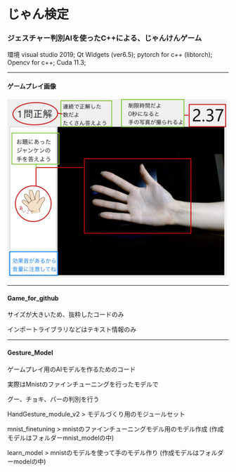  # じゃん検定
 
 ### ジェスチャー判別AIを使ったC++による、じゃんけんゲーム
 
環境
visual studio 2019;
Qt Widgets (ver6.5);
pytorch for c++ (libtorch);
Opencv for c++;
Cuda 11.3;

-----------------------------
#### ゲームプレイ画像
 
<img src="./introduction.jpg" width="500px">

---------------------------

#### Game_for_github 

サイズが大きいため、抜粋したコードのみ

インポートライブラリなどはテキスト情報のみ

-------------------------------

#### Gesture_Model

ゲームプレイ用のAIモデルを作るためのコード

実際はMnistのファインチューニングを行ったモデルで

グー、チョキ、パーの判別を行う

HandGesture_module_v2 > モデルづくり用のモジュールセット

mnist_finetuning > mnistのファインチューニングモデル用のモデル作成 (作成モデルはフォルダーmnist_modelの中)

learn_model      > mnistのモデルを使って手のモデル作り (作成モデルはフォルダーmodelの中)
